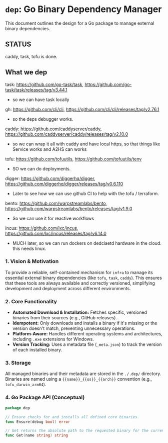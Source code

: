 # `dep`: Go Binary Dependency Manager

This document outlines the design for a Go package to manage external binary dependencies.

## STATUS

<!-- This section tracks, in a KISS way, what is still missing or needs attention. -->

caddy, task, tofu is done.



## What we dep

<!-- IMPORTANT: Do not delete any links in this section. They are intentionally added by the user. -->

task: https://github.com/go-task/task, https://github.com/go-task/task/releases/tag/v3.44.1

- so we can have task locally

gh: https://github.com/cli/cli, https://github.com/cli/cli/releases/tag/v2.76.1

- so the deps debugger works.

caddy: https://github.com/caddyserver/caddy, https://github.com/caddyserver/caddy/releases/tag/v2.10.0

- so we can wrap it all with caddy and have local https, so that things like Service works and A2HS can works

tofu: https://github.com/tofuutils, https://github.com/tofuutils/tenv

- SO we can do deployments.

digger: https://github.com/diggerhq/digger, https://github.com/diggerhq/digger/releases/tag/v0.6.110

- Later to see how we can use github CI to help with the tofu / terraform.

bento: https://github.com/warpstreamlabs/bento, https://github.com/warpstreamlabs/bento/releases/tag/v1.9.0

- So we can use it for reactive workflows

incus: https://github.com/lxc/incus, https://github.com/lxc/incus/releases/tag/v6.14.0

- MUCH later, so we can run dockers on dedciaetd hardware in the cloud. this needs linux.

### 1. Vision & Motivation
To provide a reliable, self-contained mechanism for `infra` to manage its essential external binary dependencies (like `tofu`, `task`, `caddy`). This ensures that these tools are always available and correctly versioned, simplifying development and deployment across different environments.

### 2. Core Functionality
*   **Automated Download & Installation:** Fetches specific, versioned binaries from their sources (e.g., GitHub releases).
*   **Idempotent:** Only downloads and installs a binary if it's missing or the version doesn't match, preventing unnecessary operations.
*   **Platform-Aware:** Handles different operating systems and architectures, including `.exe` extensions for Windows.
*   **Version Tracking:** Uses a metadata file (`_meta.json`) to track the version of each installed binary.

### 3. Storage
All managed binaries and their metadata are stored in the `./.dep/` directory. Binaries are named using a `{{name}}_{{os}}_{{arch}}` convention (e.g., `tofu_darwin_arm64`).

### 4. Go Package API (Conceptual)

```go
package dep

// Ensure checks for and installs all defined core binaries.
func Ensure(debug bool) error

// Get returns the absolute path to the requested binary for the current platform.
func Get(name string) string
```